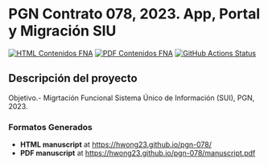 # PGN Contrato 078, 2023. App, Portal y Migración SIU
[![HTML Contenidos FNA](https://img.shields.io/badge/manuscript-HTML-blue.svg)](https://hwong23.github.io/pgn-078/)
[![PDF Contenidos FNA](https://img.shields.io/badge/manuscript-PDF-blue.svg)](https://hwong23.github.io/pgn-078/manuscript.pdf)
[![GitHub Actions Status](https://github.com/hwong23/fna-dd-f2-pry1/workflows/Manubot/badge.svg)](https://github.com/hwong23/fna-dd-f2-pry1/actions)

## Descripción del proyecto
Objetivo.- Migrtación Funcional Sistema Único de Información (SUI), PGN, 2023.

### Formatos Generados
+ **HTML manuscript** at https://hwong23.github.io/pgn-078/
+ **PDF manuscript** at https://hwong23.github.io/pgn-078/manuscript.pdf

